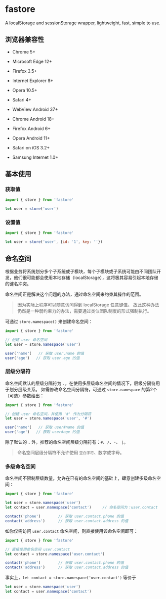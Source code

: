 # fastore
A localStorage and sessionStorage wrapper, lightweight, fast, simple to use.

## 浏览器兼容性

- Chrome 5+
- Microsoft Edge 12+
- Firefox 3.5+
- Internet Explorer 8+
- Opera 10.5+
- Safari 4+

- WebView Android 37+
- Chrome Android 18+
- Firefox Android 6+
- Opera Android 11+
- Safari on iOS 3.2+
- Samsung Internet 1.0+

## 基本使用

### 获取值
``` javascript
import { store } from 'fastore'

let user = store('user')
```

### 设置值
``` javascript
import { store } from 'fastore'

let user = store('user', {id: '1', key: ''})
```

## 命名空间

根据业务将系统划分多个子系统或子模块，每个子模块或子系统可能由不同团队开发，他们很可能都会使用本地存储（localStorage），这将极其容易引起本地存储的键名冲突。

命名空间正是解决这个问题的办法，通过命名空间来约束其操作的范围。

> 因为实际上程序可以随意访问得到 localStorage 任意键值。
> 故此这种办法仍然是一种弱约束力的办法，需要通过类似团队制度的形式强制执行。

可通过 `store.namespace()` 来创建命名空间：

``` javascript
import { store } from 'fastore'

// 创建 user 命名空间
let user = store.namespace('user')

user('name')   // 获取 user.name 的值
user('age')   // 获取 user.age 的值
```

### 层级分隔符

命名空间默认的层级分隔符为 `.`，在使用多层级命名空间的情况下，层级分隔符用于划分层级关系。
如需修改命名空间分隔符，可通过 `store.namespace` 的第2个（可选）参数给出：

``` javascript
import { store } from 'fastore'

// 创建 user 命名空间，并使用 '#' 作为分隔符
let user = store.namespace('user', '#')

user('name')   // 获取 user#name 的值
user('age')   // 获取 user#age 的值
```

除了默认的 `.` 外，推荐的命名空间层级分隔符有：`#`、`/`、`-`、 `|`。

> 命名空间层级分隔符不允许使用 `空白字符`、数字或字母。

### 多级命名空间

命名空间不限制层级数量，允许在已有的命名空间的基础上，肆意创建多级命名空间：

``` javascript
import { store } from 'fastore'

let user = store.namespace('user')
let contact = user.namespace('contact')     // 命名空间为：user.contact

contact('phone')        // 获取 user.contact.phone 的值
contact('address')      // 获取 user.contact.address 的值
```

如你仅需访问 `user.contact` 命名空间，则直接使用该命名空间即可：

``` javascript
import { store } from 'fastore'

// 直接使用命名空间 user.contact
let contact = store.namespace('user.contact')

contact('phone')        // 获取 user.contact.phone 的值
contact('address')      // 获取 user.contact.address 的值
```

事实上，`let contact = store.namespace('user.contact')` 等价于

``` javascript
let user = store.namespace('user')
let contact = user.namespace('contact')
```
